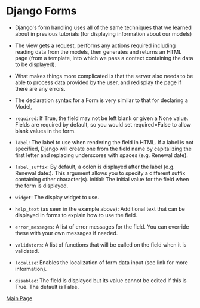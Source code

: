 # Django Forms

* Django's form handling uses all of the same techniques that we learned about in previous tutorials (for displaying information about our models)
* The view gets a request, performs any actions required including reading data from the models, then generates and returns an HTML page (from a template, into which we pass a context containing the data to be displayed).
* What makes things more complicated is that the server also needs to be able to process data provided by the user, and redisplay the page if there are any errors.
* The declaration syntax for a Form is very similar to that for declaring a Model,

* `required`: If True, the field may not be left blank or given a None value. Fields are required by default, so you would set required=False to allow blank values in the form.
* `label`: The label to use when rendering the field in HTML. If a label is not specified, Django will create one from the field name by capitalizing the first letter and replacing underscores with spaces (e.g. Renewal date).
* `label_suffix`: By default, a colon is displayed after the label (e.g. Renewal date:). This argument allows you to specify a different suffix containing other character(s).
initial: The initial value for the field when the form is displayed.
* `widget`: The display widget to use.
* `help_text` (as seen in the example above): Additional text that can be displayed in forms to explain how to use the field.
* `error_messages`: A list of error messages for the field. You can override these with your own messages if needed.
* `validators`: A list of functions that will be called on the field when it is validated.
* `localize`: Enables the localization of form data input (see link for more information).
* `disabled`: The field is displayed but its value cannot be edited if this is True. The default is False.


[Main Page](https://will-ing.github.io/reading-notes)